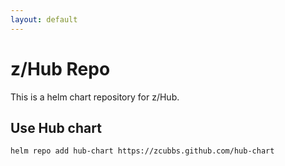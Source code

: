 ```yaml
---
layout: default
---
```

# z/Hub Repo

This is a helm chart repository for z/Hub.

## Use Hub chart

`helm repo add hub-chart https://zcubbs.github.com/hub-chart`
